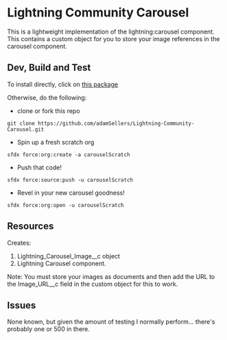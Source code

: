 # Lightning Community Carousel

This is a lightweight implementation of the lightning:carousel component. This contains a custom object for you to store your image references in the carousel component. 

## Dev, Build and Test
To install directly, click on [this package](https://login.salesforce.com/packaging/installPackage.apexp?p0=04t6F000001qgp6)

Otherwise, do the following:

* clone or fork this repo
````
git clone https://github.com/adamSellers/Lightning-Community-Carousel.git
````
* Spin up a fresh scratch org
````
sfdx force:org:create -a carouselScratch
````
* Push that code!
````
sfdx force:source:push -u carouselScratch
````
* Revel in your new carousel goodness!
````
sfdx force:org:open -u carouselScratch
````

## Resources
Creates: 

1. Lightning_Carousel_Image__c object
2. Lightning Carousel component. 

Note: You must store your images as documents and then add the URL to the Image_URL__c field in the custom object for this to work. 

## Issues
None known, but given the amount of testing I normally perform... there's probably one or 500 in there.

